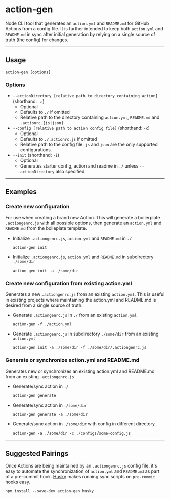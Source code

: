 # action-gen

Node CLI tool that generates an `action.yml` and `README.md` for GitHub Actions from a config file. It is further intended to keep both `action.yml` and `README.md` in sync after initial generation by relying on a single source of truth (the config) for changes.

---

## Usage

```
action-gen [options]
```

### Options

- `--actionDirectory [relative path to directory containing action]` (shorthand: `-a`)
  - Optional
  - Defaults to `./` if omitted
  - Relative path to the directory containing `action.yml`, `README.md` and `.actionrc.[js|json]`
- `--config [relative path to action config file]` (shorthand: `-c`)
  - Optional
  - Defaults to `./.actionrc.js` if omitted
  - Relative path to the config file. `js` and `json` are the only supported configurations.
- `--init` (shorthand: `-i`)
  - Optional
  - Generates starter config, action and readme in `./` unless `--actionDirectory` also specified

---

## Examples

### Create new configuration

For use when creating a brand new Action. This will generate a boilerplate `.actiongenrc.js` with all possible options, then generate an `action.yml` and `README.md` from the boileplate template.

- Initialize `.actiongenrc.js`, `action.yml` and `README.md` in `./`

  ```
  action-gen init
  ```

- Initialize `.actiongenrc.js`, `action.yml` and `README.md` in subdirectory `./some/dir`

  ```
  action-gen init -a ./some/dir
  ```

### Create new configuration from existing action.yml

Generates a new `.actiongenrc.js` from an existing `action.yml`. This is useful in existing projects where maintaining the action.yml and README.md is desired from a single source of truth.

- Generate `.actiongenrc.js` in `./` from an existing `action.yml`

  ```
  action-gen -f ./action.yml
  ```

- Generate `.actiongenrc.js` in subdirectory `./some/dir` from an existing `action.yml`

  ```
  action-gen init -a ./some/dir -f ./some/dir/.actiongenrc.js
  ```

### Generate or synchronize action.yml and README.md

Generates new or synchronizes an existing action.yml and README.md from an existing `.actiongenrc.js`

- Generate/sync action in `./`

  ```
  action-gen generate
  ```

- Generate/sync action in `./some/dir`

  ```
  action-gen generate -a ./some/dir
  ```

- Generate/sync action in `./some/dir` with config in different directory

  ```
  action-gen -a ./some/dir -c ./configs/some-config.js
  ```

---

## Suggested Pairings

Once Actions are being maintained by an `.actiongenrc.js` config file, it's easy to automate the synchronization of `action.yml` and `README.md` as part of a pre-commit hook. [Husky](https://www.npmjs.com/package/husky) makes running sync scripts on `pre-commit` hooks easy.

```
npm install --save-dev action-gen husky
```
